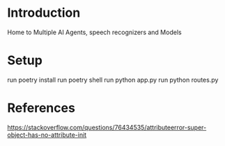 # Introduction
Home to Multiple AI Agents, speech recognizers and Models

# Setup
run poetry install
run poetry shell
run python app.py
run python routes.py

# References
https://stackoverflow.com/questions/76434535/attributeerror-super-object-has-no-attribute-init
